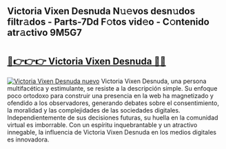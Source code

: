 ## Victoria Vixen Desnuda N𝚞𝚎vos desn𝚞dos filtr𝚊dos - Parts-7Dd F𝚘tos vid𝚎o - C𝚘ntenido atr𝚊ctivo 9M5G7

# <h2><a href="http://mbbmxgq.tromn.icu/?c=Victoria+Vixen+Desnuda">🔗👉👉👉 Victoria Vixen Desnuda 🔗🔗</a></h2>

[![Victoria Vixen Desnuda nuevo](https://i.imgur.com/pEAQMta.gif)](http://mbbmxgq.tromn.icu/?c=Victoria+Vixen+Desnuda)
Victoria Vixen Desnuda, una persona multifacética y estimulante, se resiste a la descripción simple. Su enfoque poco ortodoxo para construir una presencia en la web ha magnetizado y ofendido a los observadores, generando debates sobre el consentimiento, la moralidad y las complejidades de las sociedades digitales. Independientemente de sus decisiones futuras, su huella en la comunidad virtual es imborrable. Con un espíritu inquebrantable y un atractivo innegable, la influencia de Victoria Vixen Desnuda en los medios digitales es innovadora.
